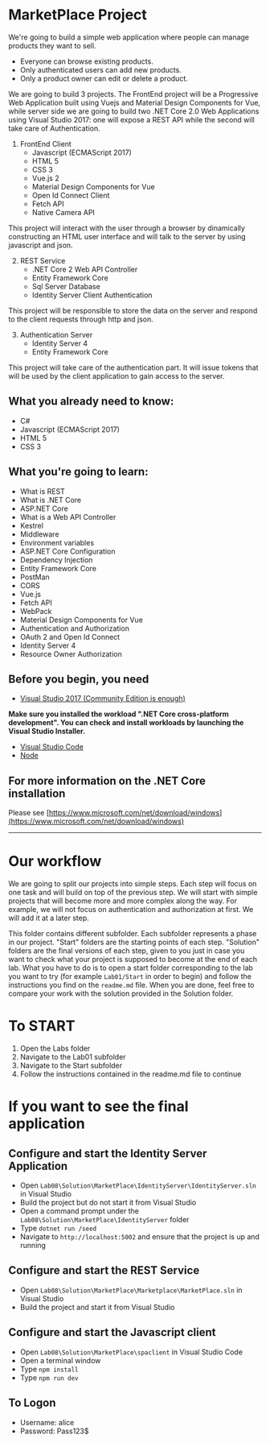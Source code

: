 # MarketPlace Project

We're going to build a simple web application where people can manage products they want to sell.
- Everyone can browse existing products.
- Only authenticated users can add new products.
- Only a product owner can edit or delete a product.

We are going to build 3 projects. The FrontEnd project will be a Progressive Web Application built using Vuejs and Material Design Components for Vue, while server side we are going to build two .NET Core 2.0 Web Applications using Visual Studio 2017: one will expose a REST API while the second will take care of Authentication.

1. FrontEnd Client
   - Javascript (ECMAScript 2017)
   - HTML 5
   - CSS 3
   - Vue.js 2
   - Material Design Components for Vue
   - Open Id Connect Client
   - Fetch API
   - Native Camera API

This project will interact with the user through a browser by dinamically constructing an HTML user interface and will talk to the server by using javascript and json.

2. REST Service 
   - .NET Core 2 Web API Controller
   - Entity Framework Core
   - Sql Server Database
   - Identity Server Client Authentication

This project will be responsible to store the data on the server and respond to the client requests through http and json.

3. Authentication Server
   - Identity Server 4
   - Entity Framework Core

This project will take care of the authentication part. It will issue tokens that will be used by the client application to gain access to the server.

## What you already need to know:
- C#
- Javascript (ECMAScript 2017)
- HTML 5
- CSS 3

## What you're going to learn:
- What is REST
- What is .NET Core
- ASP.NET Core 
- What is a Web API Controller
- Kestrel
- Middleware
- Environment variables
- ASP.NET Core Configuration
- Dependency Injection
- Entity Framework Core
- PostMan
- CORS
- Vue.js
- Fetch API
- WebPack
- Material Design Components for Vue
- Authentication and Authorization
- OAuth 2 and Open Id Connect
- Identity Server 4
- Resource Owner Authorization

## Before you begin, you need
- [Visual Studio 2017 (Community Edition is enough)](https://www.visualstudio.com/thank-you-downloading-visual-studio/?sku=community) 

**Make sure you installed the workload ".NET Core cross-platform development". You can check and install workloads by launching the Visual Studio Installer.**

- [Visual Studio Code](https://code.visualstudio.com/download)
- [Node](https://nodejs.org/en/)

## For more information on the .NET Core installation

Please see [https://www.microsoft.com/net/download/windows](https://www.microsoft.com/net/download/windows)


---

# Our workflow

We are going to split our projects into simple steps. Each step will focus on one task and will build on top of the previous step. We will start with simple projects that will become more and more complex along the way. For example, we will not focus on authentication and authorization at first. We will add it at a later step.

This folder contains different subfolder. Each subfolder represents a phase in our project. "Start" folders are the starting points of each step. "Solution" folders are the final versions of each step, given to you just in case you want to check what your project is supposed to become at the end of each lab.
What you have to do is to open a start folder corresponding to the lab you want to try (for example `Lab01/Start` in order to begin) and follow the instructions you find on the `readme.md` file. When you are done, feel free to compare your work with the solution provided in the Solution folder.     

# To START

1. Open the Labs folder
2. Navigate to the Lab01 subfolder
3. Navigate to the Start subfolder
4. Follow the instructions contained in the readme.md file to continue


# If you want to see the final application

## Configure and start the Identity Server Application

- Open `Lab08\Solution\MarketPlace\IdentityServer\IdentityServer.sln` in Visual Studio
- Build the project but do not start it from Visual Studio
- Open a command prompt under the `Lab08\Solution\MarketPlace\IdentityServer` folder
- Type `dotnet run /seed`
- Navigate to `http://localhost:5002` and ensure that the project is up and running

## Configure and start the REST Service

- Open `Lab08\Solution\MarketPlace\Marketplace\MarketPlace.sln` in Visual Studio
- Build the project and start it from Visual Studio

## Configure and start the Javascript client 

- Open `Lab08\Solution\MarketPlace\spaclient` in Visual Studio Code
- Open a terminal window
- Type `npm install`
- Type `npm run dev`

## To Logon

- Username: alice
- Password: Pass123$


